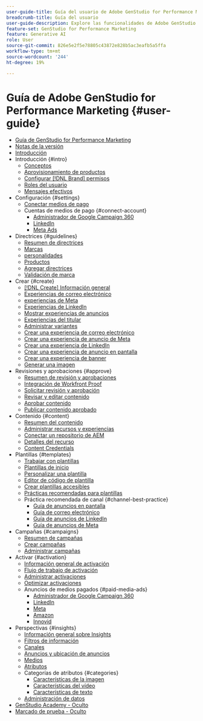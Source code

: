 ```yaml
---
user-guide-title: Guía del usuario de Adobe GenStudio for Performance Marketing
breadcrumb-title: Guía del usuario
user-guide-description: Explore las funcionalidades de Adobe GenStudio for Performance Marketing. Aprenda rápidamente a crear recursos de la marca, generar variaciones y optimizar experiencias.
feature-set: GenStudio for Performance Marketing
feature: Generative AI
role: User
source-git-commit: 826e5e2f5e78805c43872e828b5ac3eafb5a5ffa
workflow-type: tm+mt
source-wordcount: '244'
ht-degree: 19%

---
```



# Guía de Adobe GenStudio for Performance Marketing {#user-guide}

+ [Guía de GenStudio for Performance Marketing](home.md)
+ [Notas de la versión](release-notes.md)
+ [Introducción](get-started.md)
+ Introducción {#intro}
   + [Conceptos](concepts.md)
   + [Aprovisionamiento de productos](product-provisioning.md)
   + [Configurar [!DNL Brand] permisos](configure-brand-permissions.md)
   + [Roles del usuario](user-roles.md)
   + [Mensajes efectivos](effective-prompts.md)
+ Configuración {#settings}
   + [Conectar medios de pago](connectors/connect-channel.md)
   + Cuentas de medios de pago {#connect-account}
      + [Administrador de Google Campaign 360](connectors/google-cm360.md)
      + [LinkedIn](connectors/linkedin-ads.md)
      + [Meta Ads](connectors/meta-ads.md)
+ Directrices {#guidelines}
   + [Resumen de directrices](guidelines/overview.md)
   + [Marcas](guidelines/brands.md)
   + [personalidades](guidelines/personas.md)
   + [Productos](guidelines/products.md)
   + [Agregar directrices](guidelines/add-guidelines.md)
   + [Validación de marca](guidelines/brand-validation.md)
+ Crear {#create}
   + [[!DNL Create] Información general](create/overview.md)
   + [Experiencias de correo electrónico](create/email-experiences.md)
   + [experiencias de Meta](create/meta-experiences.md)
   + [Experiencias de LinkedIn](create/linkedin-experiences.md)
   + [Mostrar experiencias de anuncios](create/display-ad-experiences.md)
   + [Experiencias del titular](create/banner-experiences.md)
   + [Administrar variantes](create/manage-variants.md)
   + [Crear una experiencia de correo electrónico](create/create-email-experience.md)
   + [Crear una experiencia de anuncio de Meta](create/create-meta-ad.md)
   + [Crear una experiencia de LinkedIn](create/create-linkedin.md)
   + [Crear una experiencia de anuncio en pantalla](create/create-display-ad.md)
   + [Crear una experiencia de banner](create/create-banner-experience.md)
   + [Generar una imagen](create/generate-assets.md)
+ Revisiones y aprobaciones {#approve}
   + [Resumen de revisión y aprobaciones](approvals/overview.md)
   + [Integración de Workfront Proof](approvals/proof-integration.md)
   + [Solicitar revisión y aprobación](approvals/request-review.md)
   + [Revisar y editar contenido](approvals/review-and-edit.md)
   + [Aprobar contenido](approvals/approve-content.md)
   + [Publicar contenido aprobado](approvals/publish-content.md)
+ Contenido {#content}
   + [Resumen del contenido](content/overview.md)
   + [Administrar recursos y experiencias](content/manage-assets.md)
   + [Conectar un repositorio de AEM](content/connect-aem-repo.md)
   + [Detalles del recurso](content/asset-details.md)
   + [Content Credentials](content/content-credentials.md)
+ Plantillas {#templates}
   + [Trabajar con plantillas](content/use-templates.md)
   + [Plantillas de inicio](templates/starter-templates.md)
   + [Personalizar una plantilla](content/customize-template.md)
   + [Editor de código de plantilla](content/code-editor.md)
   + [Crear plantillas accesibles](content/accessibility-for-templates.md)
   + [Prácticas recomendadas para plantillas](content/best-practices-for-templates.md)
   + Práctica recomendada de canal {#channel-best-practice}
      + [Guía de anuncios en pantalla](templates/display-template.md)
      + [Guía de correo electrónico](templates/email-template.md)
      + [Guía de anuncios de LinkedIn](templates/linkedin-template.md)
      + [Guía de anuncios de Meta](templates/meta-template.md)
+ Campañas {#campaigns}
   + [Resumen de campañas](campaigns/overview.md)
   + [Crear campañas](campaigns/create-campaign.md)
   + [Administrar campañas](campaigns/manage-campaign.md)
+ Activar {#activation}
   + [Información general de activación](activation/overview.md)
   + [Flujo de trabajo de activación](activation/create-activation.md)
   + [Administrar activaciones](activation/manage-activations.md)
   + [Optimizar activaciones](activation/troubleshooting.md)
   + Anuncios de medios pagados {#paid-media-ads}
      + [Administrador de Google Campaign 360](activation/activate-cm360-ad.md)
      + [LinkedIn](activation/activate-linkedin-ad.md)
      + [Meta](activation/activate-meta-ad.md)
      + [Amazon](activation/activate-amazon-ad.md)
      + [Innovid](activation/activate-innovid-ad.md)
+ Perspectivas {#insights}
   + [Información general sobre Insights](insights/overview.md)
   + [Filtros de información](insights/filter-views.md)
   + [Canales](insights/channels.md)
   + [Anuncios y ubicación de anuncios](insights/ads.md)
   + [Medios](insights/media.md)
   + [Atributos](insights/attributes.md)
   + Categorías de atributos {#categories}
      + [Características de la imagen](insights/image-features.md)
      + [Características del vídeo](insights/video-features.md)
      + [Características de texto](insights/text-features.md)
   + [Administración de datos](insights/data-management.md)
+ [GenStudio Academy - Oculto](genstudioacademy.md)
+ [Marcado de prueba - Oculto](test-markdown.md)
